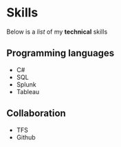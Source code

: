 # Skills

Below is a _list_ of my **technical** skills

## Programming languages
- C#
- SQL
- Splunk
- Tableau

## Collaboration
- TFS
- Github
